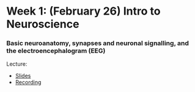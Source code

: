 # Week 1: (February 26) Intro to Neuroscience
### Basic neuroanatomy, synapses and neuronal signalling, and the electroencephalogram (EEG)

Lecture:
- [Slides](https://github.com/neurotechuoft/Workshops/blob/master/workshops_2022/week1/week1_neuro.pdf)
- [Recording](https://drive.google.com/file/d/1ZQ8PjkWJOf37shpcsNqrQH5wwfq9qZwS/view?usp=sharing)
